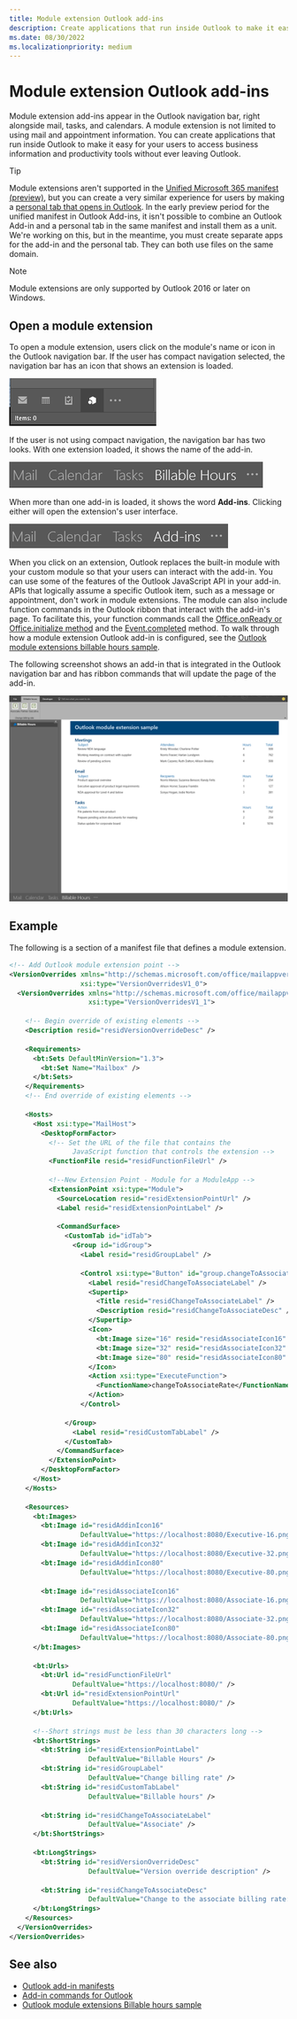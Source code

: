 ```yaml
---
title: Module extension Outlook add-ins
description: Create applications that run inside Outlook to make it easy for your users to access business information and productivity tools without ever leaving Outlook.
ms.date: 08/30/2022
ms.localizationpriority: medium
---
```


# Module extension Outlook add-ins

Module extension add-ins appear in the Outlook navigation bar, right alongside mail, tasks, and calendars. A module extension is not limited to using mail and appointment information. You can create applications that run inside Outlook to make it easy for your users to access business information and productivity tools without ever leaving Outlook.

> [!TIP]
> Module extensions aren't supported in the [Unified Microsoft 365 manifest (preview)](../develop/json-manifest-overview.md), but you can create a very similar experience for users by making a [personal tab that opens in Outlook](/microsoftteams/platform/m365-apps/extend-m365-teams-personal-tab). In the early preview period for the unified manifest in Outlook Add-ins, it isn't possible to combine an Outlook Add-in and a personal tab in the same manifest and install them as a unit. We're working on this, but in the meantime, you must create separate apps for the add-in and the personal tab. They can both use files on the same domain.

> [!NOTE]
> Module extensions are only supported by Outlook 2016 or later on Windows.  

## Open a module extension

To open a module extension, users click on the module's name or icon in the Outlook navigation bar. If the user has compact navigation selected, the navigation bar has an icon that shows an extension is loaded.

![Shows the compact navigation bar when a module extension is loaded in Outlook.](../images/outlook-module-navigationbar-compact.png)

If the user is not using compact navigation, the navigation bar has two looks. With one extension loaded, it shows the name of the add-in.

![Shows the expanded navigation bar when one module extension is loaded in Outlook.](../images/outlook-module-navigationbar-one.png)

When more than one add-in is loaded, it shows the word **Add-ins**. Clicking either will open the extension's user interface.

![Shows the expanded navigation bar when more than on module extension is loaded in Outlook.](../images/outlook-module-navigationbar-more.png)

When you click on an extension, Outlook replaces the built-in module with your custom module so that your users can interact with the add-in. You can use some of the features of the Outlook JavaScript API in your add-in. APIs that logically assume a specific Outlook item, such as a message or appointment, don't work in module extensions. The module can also include function commands in the Outlook ribbon that interact with the add-in's page. To facilitate this, your function commands call the [Office.onReady or Office.initialize method](../develop/initialize-add-in.md) and the [Event.completed](/javascript/api/office/office.addincommands.event#office-office-addincommands-event-completed-member(1)) method. To walk through how a module extension Outlook add-in is configured, see the [Outlook module extensions billable hours sample](https://github.com/OfficeDev/Outlook-Add-in-JavaScript-ModuleExtension).

The following screenshot shows an add-in that is integrated in the Outlook navigation bar and has ribbon commands that will update the page of the add-in.

![Shows the user interface of a module extension.](../images/outlook-module-extension.png)

## Example

The following is a section of a manifest file that defines a module extension.

```xml
<!-- Add Outlook module extension point -->
<VersionOverrides xmlns="http://schemas.microsoft.com/office/mailappversionoverrides"
                  xsi:type="VersionOverridesV1_0">
  <VersionOverrides xmlns="http://schemas.microsoft.com/office/mailappversionoverrides/1.1"
                    xsi:type="VersionOverridesV1_1">

    <!-- Begin override of existing elements -->
    <Description resid="residVersionOverrideDesc" />

    <Requirements>
      <bt:Sets DefaultMinVersion="1.3">
        <bt:Set Name="Mailbox" />
      </bt:Sets>
    </Requirements>
    <!-- End override of existing elements -->

    <Hosts>
      <Host xsi:type="MailHost">
        <DesktopFormFactor>
          <!-- Set the URL of the file that contains the
                JavaScript function that controls the extension -->
          <FunctionFile resid="residFunctionFileUrl" />

          <!--New Extension Point - Module for a ModuleApp -->
          <ExtensionPoint xsi:type="Module">
            <SourceLocation resid="residExtensionPointUrl" />
            <Label resid="residExtensionPointLabel" />

            <CommandSurface>
              <CustomTab id="idTab">
                <Group id="idGroup">
                  <Label resid="residGroupLabel" />

                  <Control xsi:type="Button" id="group.changeToAssociate">
                    <Label resid="residChangeToAssociateLabel" />
                    <Supertip>
                      <Title resid="residChangeToAssociateLabel" />
                      <Description resid="residChangeToAssociateDesc" />
                    </Supertip>
                    <Icon>
                      <bt:Image size="16" resid="residAssociateIcon16" />
                      <bt:Image size="32" resid="residAssociateIcon32" />
                      <bt:Image size="80" resid="residAssociateIcon80" />
                    </Icon>
                    <Action xsi:type="ExecuteFunction">
                      <FunctionName>changeToAssociateRate</FunctionName>
                    </Action>
                  </Control>
                  
              </Group>
                <Label resid="residCustomTabLabel" />
              </CustomTab>
            </CommandSurface>
          </ExtensionPoint>
        </DesktopFormFactor>
      </Host>
    </Hosts>

    <Resources>
      <bt:Images>
        <bt:Image id="residAddinIcon16" 
                  DefaultValue="https://localhost:8080/Executive-16.png" />
        <bt:Image id="residAddinIcon32" 
                  DefaultValue="https://localhost:8080/Executive-32.png" />
        <bt:Image id="residAddinIcon80" 
                  DefaultValue="https://localhost:8080/Executive-80.png" />
      
        <bt:Image id="residAssociateIcon16" 
                  DefaultValue="https://localhost:8080/Associate-16.png" />
        <bt:Image id="residAssociateIcon32" 
                  DefaultValue="https://localhost:8080/Associate-32.png" />
        <bt:Image id="residAssociateIcon80" 
                  DefaultValue="https://localhost:8080/Associate-80.png" />
      </bt:Images>

      <bt:Urls>
        <bt:Url id="residFunctionFileUrl" 
                DefaultValue="https://localhost:8080/" />
        <bt:Url id="residExtensionPointUrl" 
                DefaultValue="https://localhost:8080/" />
      </bt:Urls>

      <!--Short strings must be less than 30 characters long -->
      <bt:ShortStrings>
        <bt:String id="residExtensionPointLabel" 
                    DefaultValue="Billable Hours" />
        <bt:String id="residGroupLabel" 
                    DefaultValue="Change billing rate" />
        <bt:String id="residCustomTabLabel" 
                    DefaultValue="Billable hours" />

        <bt:String id="residChangeToAssociateLabel" 
                    DefaultValue="Associate" />
      </bt:ShortStrings>

      <bt:LongStrings>
        <bt:String id="residVersionOverrideDesc" 
                    DefaultValue="Version override description" />

        <bt:String id="residChangeToAssociateDesc" 
                    DefaultValue="Change to the associate billing rate: $127/hr" />
      </bt:LongStrings>
    </Resources>
  </VersionOverrides>
</VersionOverrides>
```

## See also

- [Outlook add-in manifests](manifests.md)
- [Add-in commands for Outlook](add-in-commands-for-outlook.md)
- [Outlook module extensions Billable hours sample](https://github.com/OfficeDev/Outlook-Add-in-JavaScript-ModuleExtension)
